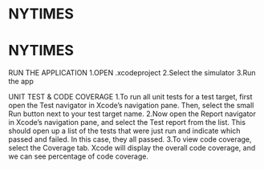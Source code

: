# NYTIMES
# NYTIMES

RUN THE APPLICATION
1.OPEN .xcodeproject
2.Select the simulator 
3.Run the app


UNIT TEST & CODE COVERAGE
1.To run all unit tests for a test target, first open the Test navigator in Xcode’s navigation pane. Then, select the small Run button next to your test target name.
2.Now open the Report navigator in Xcode’s navigation pane, and select the Test report from the list. This should open up a list of the tests that were just run and indicate which passed and failed. In this case, they all passed.
3.To view code coverage, select the Coverage tab. Xcode will display the overall code coverage, and we can see percentage of code coverage.
